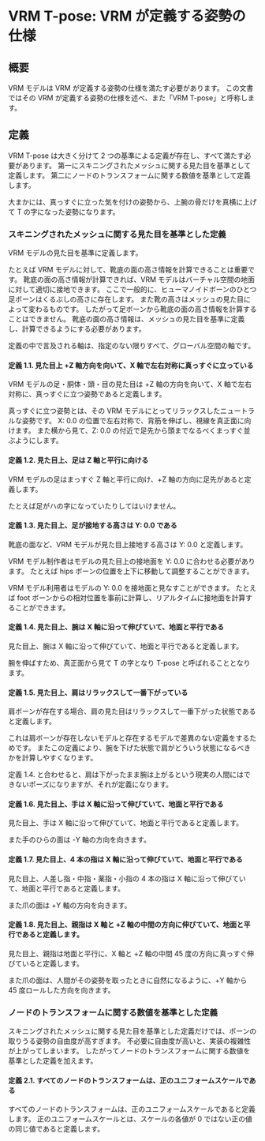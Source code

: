 # VRM T-pose: VRM が定義する姿勢の仕様

## 概要
VRM モデルは VRM が定義する姿勢の仕様を満たす必要があります。
この文書ではその VRM が定義する姿勢の仕様を述べ、また「VRM T-pose」と呼称します。

## 定義
VRM T-pose は大きく分けて 2 つの基準による定義が存在し、すべて満たす必要があります。
第一にスキニングされたメッシュに関する見た目を基準として定義します。
第二にノードのトランスフォームに関する数値を基準として定義します。

大まかには、真っすぐに立った気を付けの姿勢から、上腕の骨だけを真横に上げて T の字になった姿勢になります。

### スキニングされたメッシュに関する見た目を基準とした定義
VRM モデルの見た目を基準に定義します。

たとえば VRM モデルに対して、靴底の面の高さ情報を計算できることは重要です。
靴底の面の高さ情報が計算できれば、VRM モデルはバーチャル空間の地面に対して適切に接地できます。
ここで一般的に、ヒューマノイドボーンのひとつ足ボーンはくるぶしの高さに存在します。
また靴の高さはメッシュの見た目によって変わるものです。
したがって足ボーンから靴底の面の高さ情報を計算することはできません。
靴底の面の高さ情報は、メッシュの見た目を基準に定義し、計算できるようにする必要があります。

定義の中で言及される軸は、指定のない限りすべて、グローバル空間の軸です。

#### 定義 1.1. 見た目上 +Z 軸方向を向いて、X 軸で左右対称に真っすぐに立っている
VRM モデルの足・胴体・頭・目の見た目は +Z 軸の方向を向いて、X 軸で左右対称に、真っすぐに立つ姿勢であると定義します。

真っすぐに立つ姿勢とは、その VRM モデルにとってリラックスしたニュートラルな姿勢です。
X: 0.0 の位置で左右対称で、背筋を伸ばし、視線を真正面に向けます。
また横から見て、Z: 0.0 の付近で足先から頭までなるべくまっすぐ並ぶようにします。

#### 定義 1.2. 見た目上、足は Z 軸と平行に向ける
VRM モデルの足はまっすぐ Z 軸と平行に向け、+Z 軸の方向に足先があると定義します。

たとえば足がハの字になっていたりしてはいけません。

#### 定義 1.3. 見た目上、足が接地する高さは Y: 0.0 である
靴底の面など、VRM モデルが見た目上接地する高さは Y: 0.0 と定義します。

VRM モデル制作者はモデルの見た目上の接地面を Y: 0.0 に合わせる必要があります。
たとえば hips ボーンの位置を上下に移動して調整することができます。

VRM モデル利用者はモデルの Y: 0.0 を接地面と見なすことができます。
たとえば foot ボーンからの相対位置を事前に計算し、リアルタイムに接地面を計算することができます。

#### 定義 1.4. 見た目上、腕は X 軸に沿って伸びていて、地面と平行である
見た目上、腕は X 軸に沿って伸びていて、地面と平行であると定義します。

腕を伸ばすため、真正面から見て T の字となり T-pose と呼ばれることとなります。

#### 定義 1.5. 見た目上、肩はリラックスして一番下がっている
肩ボーンが存在する場合、肩の見た目はリラックスして一番下がった状態であると定義します。

これは肩ボーンが存在しないモデルと存在するモデルで差異のない定義をするためです。
またこの定義により、腕を下げた状態で肩がどういう状態になるべきかを計算しやすくなります。

定義 1.4. と合わせると、肩は下がったまま腕は上がるという現実の人間にはできないポーズになりますが、それが定義になります。

#### 定義 1.6. 見た目上、手は X 軸に沿って伸びていて、地面と平行である
見た目上、手は X 軸に沿って伸びていて、地面と平行であると定義します。

また手のひらの面は -Y 軸の方向を向きます。

#### 定義 1.7. 見た目上、4 本の指は X 軸に沿って伸びていて、地面と平行である
見た目上、人差し指・中指・薬指・小指の 4 本の指は X 軸に沿って伸びていて、地面と平行であると定義します。

また爪の面は +Y 軸の方向を向きます。

#### 定義 1.8. 見た目上、親指は X 軸と +Z 軸の中間の方向に伸びていて、地面と平行であると定義します。
見た目上、親指は地面と平行に、X 軸と +Z 軸の中間 45 度の方向に真っすぐ伸びていると定義します。

また爪の面は、人間がその姿勢を取ったときに自然になるように、+Y 軸から 45 度ロールした方向を向きます。

### ノードのトランスフォームに関する数値を基準とした定義
スキニングされたメッシュに関する見た目を基準とした定義だけでは、ボーンの取りうる姿勢の自由度が高すぎます。
不必要に自由度が高いと、実装の複雑性が上がってしまいます。
したがってノードのトランスフォームに関する数値を基準とした定義を加えます。

#### 定義 2.1. すべてのノードのトランスフォームは、正のユニフォームスケールである
すべてのノードのトランスフォームは、正のユニフォームスケールであると定義します。
正のユニフォームスケールとは、スケールの各値が 0 ではない正の値の同じ値であると定義します。
